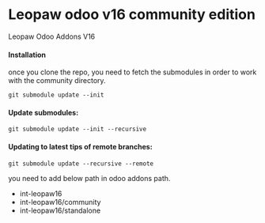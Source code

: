 # Leopaw odoo v16 community edition

Leopaw Odoo Addons V16

#### Installation
once you clone the repo, you need to fetch the submodules in order to work with the community directory.

`git submodule update --init`

#### Update submodules:

``git submodule update --init --recursive``

#### Updating to latest tips of remote branches:

``git submodule update --recursive --remote``


you need to add below path in odoo addons path.
- int-leopaw16
- int-leopaw16/community
- int-leopaw16/standalone

